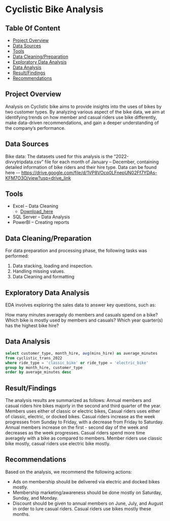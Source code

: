 
# Cyclistic Bike Analysis


## Table Of Content


- [Project Overview](#project-overview)
- [Data Sources](#data-sources)
- [Tools](#tools)
-	[Data Cleaning/Preparation](#data-cleaningpreparation)
-	[Exploratory Data Analysis](#exploratory-data-analysis)
-	[Data Analysis](#data-analysis)
-	[Result/Findings](result/findings)
-	[Recommendations](#recommendations)


## Project Overview
Analysis on Cyclistic bike aims to provide insights into the uses of bikes by two customer types. By analyzing various aspect of the bike data, we aim at identifying trends on how member and casual riders use bike differently, make data-driven recommendations, and gain a deeper understanding of the company’s performance.

## Data Sources
Bike data: The datasets used for this analysis is the “2022-divvytripdata.csv” file for each month of January – December, containing detailed information of bike riders and their hire type.
Data can be found here -- https://drive.google.com/file/d/1VP8VOcp0LFnepUN02Ff7YDAs-KFM7O3O/view?usp=drive_link

## Tools
- Excel – Data Cleaning 
  -	[Download_here](https://microsoft.com)
- SQL Server – Data Analysis
- PowerBI – Creating reports

## Data Cleaning/Preparation
For data preparation and processing phase, the following tasks was performed:
1. Data stacking, loading and inspection.
2. Handling missing values.
3. Data Cleaning and formatting

## Exploratory Data Analysis
EDA involves exploring the sales data to answer key questions, such as:

How many minutes averagely do members and casuals spend on a bike?
Which bike is mostly used by members and casuals?
Which year quarter(s) has the highest bike hire?

## Data Analysis

```sql
select customer_type, month_hire, avg(mins_hire) as average_minutes
from cyclistic_trans_2022
where ride_type = 'classic_bike' or ride_type = 'electric_bike'
group by month_hire, customer_type
order by average_minutes desc
```

## Result/Findings
The analysis results are summarized as follows:
Annual members and casual riders hire bikes majorly in the second and third quarter of the year.
Members uses either of classic or electric bikes, Casual riders uses either of classic, electric, or docked bikes.
Casual riders increase as the week progresses from Sunday to Friday, with a decrease from Friday to Saturday.
Annual members increase on the first - second day of the week and decreases as the week progresses.
Casual riders spend more time averagely with a bike as compared to members.
Member riders use classic bike mostly, casual riders use electric bike mostly.

## Recommendations
Based on the analysis, we recommend the following actions:
-	Ads on membership should be delivered via electric and docked bikes mostly.
-	Membership marketing/awareness should be done mostly on Saturday, Sunday, and Monday.
-	Discount should be given to annual members on June, July, and August in order to lure casual riders. Casual riders use bikes mostly these months.



   




